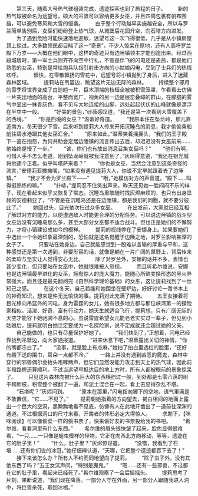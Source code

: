 　　第三天，随着大号热气球组装完成，遗迹探索也到了启程的日子。
　　新的热气球被命名为远望号，硕大的吊篮可以容纳更多女巫，并且四周包裹有帆布围挡，可以避免寒风和大雪的侵袭。
　　由于整个行动越早实施越安全，所以与罗兰简单告别后，女巫们纷纷登上热气球，从城堡后花园升空，向石塔方向进发。
　　为了遇到危险时能快速落地迎敌，远望号这一次飞得很低，几乎是从小镇房屋顶上掠过。大多数领民都目睹了这一“奇景”，不少人惊呆在原地，还有人高呼罗兰殿下万岁——大概在他们眼中，这样的奇迹只有边陲镇领主才能创造出来。经过西段城墙时，第一军士兵则齐齐向空中行礼，不管是伴飞的闪电还是麦茜，都是他们熟悉的女巫，特别是常给炮兵队指引射击方向的小姑娘闪电，受到了士兵们的热情欢呼。
　　很快，在零散飘扬的雪花中，远望号将小镇抛到了身后，进入了迷藏森林区域。
　　提莉站在吊篮边，眺望这片无边无际的森林。
　　持续整个邪月的雪季将世界变成了白皑皑一片，巨木顶端的枝桠全被被积雪笼罩，乍看看去仿佛一片突出地面的高台，平整而宽广。视角的另一边是层峦叠嶂的群山，在朦胧的雾气中显出一抹青灰色，看不见与大地连接的山脚，远处起起伏伏的山峰就像是漂浮在半空中一般。
　　“好美的景色，”纱薇感叹道，“我还是第一次看到大雪覆盖下的西境。”
　　“你是西境的女巫？”温蒂好奇道。
　　“我原本住在坠龙岭，那儿靠近南方，冬天很少下雪。后来听到提莉大人传来开拓沉睡岛的消息，我才偷偷乘船前往碧水港跟其他女巫汇合。”
　　“原来如此，”温蒂笑着摇摇头，“我们的王子殿下一直在抱怨，为何共助会定居边陲镇的流言传出去后，却迟迟没有女巫前来……他始终是慢了一步。”
　　“诶，你们也有放出消息召集女巫吗？”
　　“他们有啊，可惜人手不怎么老道，刚到坠龙岭就被我注意到了，”灰烬得意道，“我还在银光城将他逮个正着。似乎叫塔萨来着？”
　　“你也是女巫，当然会注意到这条奇怪的流言，”安德莉亚撇撇嘴，“如果没有遇见提莉大人，你说不定早就跟着去了边陲镇。”
　　“我才不会为罗兰殿下——”
　　“哦，”她模仿对方的声音道，“殿下……叫得挺熟练的嘛。”
　　“扑哧，”提莉忍不住笑出声来，昨天还见她一脸闷闷不乐的样子，现在看起来似乎又恢复了常态。沉睡岛里敢随时找灰烬麻烦的，也只有出身显赫的安德莉亚了，“不管是在沉睡岛还是在边陲镇，都是我们的同胞，就不要分彼此了。”
　　她回过头，目光依次扫过众多女巫。
　　在出发前，大家就已经互相了解过对方的能力，以便遭遇敌人时能更合理的分配任务。可以说边陲镇的战斗型女巫远没有沉睡岛那么多，甚至大部分女巫都不适合战斗。但也正是她们的不懈努力，才将小镇建设成如今的模样。
　　提莉的视线停在了安娜身上。如果要她们中选出一个令她印象最深刻的，恐怕就是这名觉醒于边陲之地，对罗兰影响甚深的女子了。
　　只要站在她身边，自己就能感觉到一股难以言喻的厚重与平和，这种感觉还是第一次遇到，非要形容的话，就像是躺在一片广阔的原野上，背后传来的柔软与坚实让人觉得安心无比。
　　除了对罗兰外，安娜的话并不多，表情也甚少变化，但只要站在女巫中，她就很难被人忽视。
　　而且听希尔维说，安娜也是边陲镇最早进化的女巫，拥有惊人的庞大魔力，能随心所欲变换形态的黑火异常强大，而且还是最先翻阅完《自然科学理论基础》的女巫，这让提莉找到了一丝知己之感。
　　在这个冬天，自己若能和她围坐在壁炉边，好好讨论一番书本上的神奇知识，想来是件无比愉快的事。提莉对此充满了期待。
　　五王女接着将目光移向吊篮外的闪电，身为雷霆的女儿，她有很多地方都与那位峡湾第一的探险家相似。活泼、好奇、富有行动力，她天生就适合飞行，提莉想，只有广阔无际的天空才能容下她驰骋不息的心。虽说雷霆希望女儿能老老实实过一辈子，但见到小姑娘后，提莉就明白她注定要成为一名探险家，说不定成就还会超过她的父亲。
　　自己能做的，也只有尽量保护好她了。
　　“我们快到了，”正想着，闪电已经靠拢到吊篮边，向大家通报道。
　　“进来休息下吧，”温蒂露出关切的神情，“你的嘴都冻白了。”
　　“没事，就是脸上有点麻，”她拍了拍白里透红的脸蛋，“还好有殿下送的围巾，耳朵一点都不冷。”
　　一路上并没有遇到凶恶的魔鬼，森林中穿行的邪兽偶尔会抬头咆哮两声，但它们显然没能力攻击到天上的热气球，因此前半段路程还算顺利。不过当远望号抵达目的地上方时，所有人都被眼前的景象惊呆了。
　　只见这片森林向被什么巨大的东西横扫过一般，到处都是七零八落的树干和断枝，积雪整个被翻了一遍，和泥土混合在一起，看上去显得杂乱不堪。
　　“石塔呢？”灰烬问到。
　　“原本在那里，”闪电指向脚下的空地，语气里满是不敢置信，“它……不见了。”
　　提莉朝她指着的方向望去，褐白相间的地面上露出一个巨大的空洞，黑黝黝地看不见底，仿佛有人在此地开凿出了一道前往深渊的通道。不过根据洞口的尺寸来看，开凿者的体形必定大得惊人。
　　求助下，【咪咪阅读】可以像偷菜一样的偷书票了，快来偷好友的书票投给我的书吧。
　　“希尔维，看看洞里有什么东西。”
　　希尔维的眉头很快皱了起来，脸色显得很难看，“一只……一只像是蛆虫模样的怪物，它正在向西北方向移动，等等，遗迹在它的肚子里！”
　　“什么，肚子里？”灰烬惊讶道。
　　“没错，我看到了石塔……还有你们说的冰冠，”她仔细辨认道，“天哪，它把整个遗迹都吞下去了！”
　　接下来该怎么办？所有人不约而同地望向了提莉。
　　“除了虫子外，没有其他东西了吗？”五王女沉声问，“特别是魔鬼。”
　　“嗯……还有一些邪兽，不过都在它的肚子里，看起来已经死了。”希尔维观察了一会后摇摇头。
　　提莉思考了片刻，果断说道，“我们现在降落。一部分人守在外面，另一部分人跟随我进入洞中，将巨兽杀死，取回冰棺。”